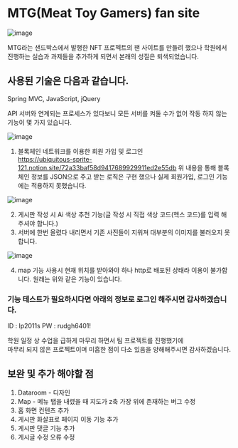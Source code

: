 # MTG(Meat Toy Gamers) fan site

![image](https://user-images.githubusercontent.com/101491213/198166949-f55c70fd-9028-4329-b838-5ef437774fad.png)

MTG라는 샌드박스에서 발행한 NFT 프로젝트의 팬 사이트를 만들려 했으나
학원에서 진행하는 실습과 과제들을 추가하게 되면서 본래의 성질은 퇴색되었습니다.


## 사용된 기술은 다음과 같습니다.
Spring MVC, JavaScript, jQuery

API 서버와 연계되는 프로세스가 있다보니 모든 서버를 켜둘 수가 없어
작동 하지 않는 기능이 몇 가지 있습니다.  

![image](https://user-images.githubusercontent.com/101491213/198169579-c612dee0-7517-471b-9cca-db6947a0778d.png)
  
1. 블록체인 네트워크를 이용한 회원 가입 및 로그인  
https://ubiquitous-sprite-121.notion.site/72a33baf58d9417689929911ed2e55db
위 내용을 통해 블록체인 정보를 JSON으로 주고 받는 로직은 구현 했으나 실제 회원가입, 로그인 기능에는 적용하지 못했습니다.  

![image](https://user-images.githubusercontent.com/101491213/198166831-aa5ab0cc-1a44-460f-a0a6-3e2721913cf5.png)

2. 게시판 작성 시 Ai 색상 추천 기능(글 작성 시 직접 색상 코드(헥스 코드)를 입력 해주셔야 합니다.)
3. 서버에 한번 올렸다 내리면서 기존 사진들이 지워져 대부분의 이미지를 불러오지 못합니다.  

![image](https://user-images.githubusercontent.com/101491213/198169384-ad880df5-e242-4709-acb0-601d59d0d6ca.png)
  
4. map 기능 사용시 현재 위치를 받아와야 하나 http로 배포된 상태라 이용이 불가합니다. 원래는 위와 같은 기능이 있습니다.  
  

### 기능 테스트가 필요하시다면 아래의 정보로 로그인 해주시면 감사하겠습니다.
ID : lp2011s
PW : rudgh6401!

학원 일정 상 수업을 급하게 마무리 하면서 팀 프로젝트를 진행했기에  
마무리 되지 않은 프로젝트이며 미흡한 점이 다소 있음을 양해해주시면 감사하겠습니다.  

  
## 보완 및 추가 해야할 점
1. Dataroom - 디자인
2. Map - 메뉴 탭을 내렸을 때 지도가 z축 가장 위에 존재하는 버그 수정
3. 홈 화면 컨텐츠 추가
4. 게시판 화살표로 페이지 이동 기능 추가
5. 게시판 댓글 기능 추가
6. 게시글 수정 오류 수정
